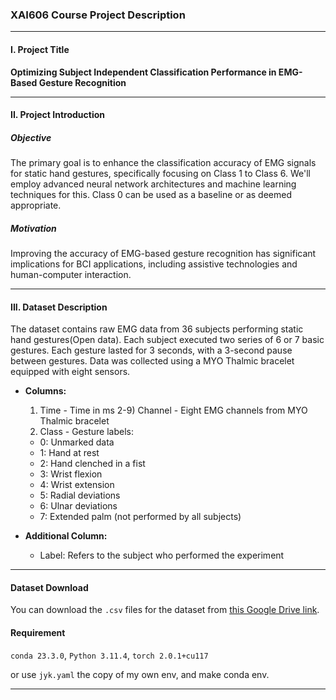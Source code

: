 ### XAI606 Course Project Description

---

#### I. Project Title
**Optimizing Subject Independent Classification Performance in EMG-Based Gesture Recognition**

---

#### II. Project Introduction

##### Objective
The primary goal is to enhance the classification accuracy of EMG signals for static hand gestures, specifically focusing on Class 1 to Class 6. We'll employ advanced neural network architectures and machine learning techniques for this. Class 0 can be used as a baseline or as deemed appropriate.

##### Motivation
Improving the accuracy of EMG-based gesture recognition has significant implications for BCI applications, including assistive technologies and human-computer interaction.

---

#### III. Dataset Description
The dataset contains raw EMG data from 36 subjects performing static hand gestures(Open data). Each subject executed two series of 6 or 7 basic gestures. Each gesture lasted for 3 seconds, with a 3-second pause between gestures. Data was collected using a MYO Thalmic bracelet equipped with eight sensors.

- **Columns:**
  1) Time - Time in ms
  2-9) Channel - Eight EMG channels from MYO Thalmic bracelet
  10) Class - Gesture labels:
    - 0: Unmarked data
    - 1: Hand at rest
    - 2: Hand clenched in a fist
    - 3: Wrist flexion
    - 4: Wrist extension
    - 5: Radial deviations
    - 6: Ulnar deviations
    - 7: Extended palm (not performed by all subjects)
    
- **Additional Column:**
  - Label: Refers to the subject who performed the experiment
  
---

#### Dataset Download
You can download the `.csv` files for the dataset from [this Google Drive link](https://drive.google.com/file/d/1gteiKLbEWt5HG1697fILZXNC7X8YWWQq/view?usp=sharing).

#### Requirement
`conda 23.3.0`, `Python 3.11.4`, `torch 2.0.1+cu117`

or use `jyk.yaml` the copy of my own env, and make conda env.

---

